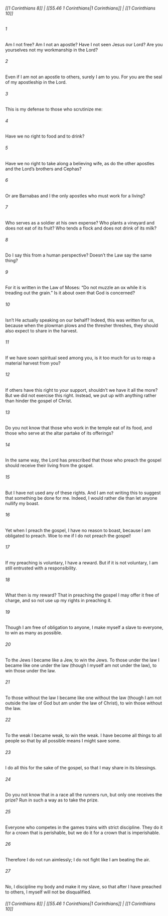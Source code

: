 
###### [[1 Corinthians 8]] | [[55.46 1 Corinthians|1 Corinthians]] | [[1 Corinthians 10]]

###### 1
Am I not free? Am I not an apostle? Have I not seen Jesus our Lord? Are you yourselves not my workmanship in the Lord?
###### 2
Even if I am not an apostle to others, surely I am to you. For you are the seal of my apostleship in the Lord.
###### 3
This is my defense to those who scrutinize me:
###### 4
Have we no right to food and to drink?
###### 5
Have we no right to take along a believing wife, as do the other apostles and the Lord’s brothers and Cephas?
###### 6
Or are Barnabas and I the only apostles who must work for a living?
###### 7
Who serves as a soldier at his own expense? Who plants a vineyard and does not eat of its fruit? Who tends a flock and does not drink of its milk?
###### 8
Do I say this from a human perspective? Doesn’t the Law say the same thing?
###### 9
For it is written in the Law of Moses: “Do not muzzle an ox while it is treading out the grain.” Is it about oxen that God is concerned?
###### 10
Isn’t He actually speaking on our behalf? Indeed, this was written for us, because when the plowman plows and the thresher threshes, they should also expect to share in the harvest.
###### 11
If we have sown spiritual seed among you, is it too much for us to reap a material harvest from you?
###### 12
If others have this right to your support, shouldn’t we have it all the more? But we did not exercise this right. Instead, we put up with anything rather than hinder the gospel of Christ.
###### 13
Do you not know that those who work in the temple eat of its food, and those who serve at the altar partake of its offerings?
###### 14
In the same way, the Lord has prescribed that those who preach the gospel should receive their living from the gospel.
###### 15
But I have not used any of these rights. And I am not writing this to suggest that something be done for me. Indeed, I would rather die than let anyone nullify my boast.
###### 16
Yet when I preach the gospel, I have no reason to boast, because I am obligated to preach. Woe to me if I do not preach the gospel!
###### 17
If my preaching is voluntary, I have a reward. But if it is not voluntary, I am still entrusted with a responsibility.
###### 18
What then is my reward? That in preaching the gospel I may offer it free of charge, and so not use up my rights in preaching it.
###### 19
Though I am free of obligation to anyone, I make myself a slave to everyone, to win as many as possible.
###### 20
To the Jews I became like a Jew, to win the Jews. To those under the law I became like one under the law (though I myself am not under the law), to win those under the law.
###### 21
To those without the law I became like one without the law (though I am not outside the law of God but am under the law of Christ), to win those without the law.
###### 22
To the weak I became weak, to win the weak. I have become all things to all people so that by all possible means I might save some.
###### 23
I do all this for the sake of the gospel, so that I may share in its blessings.
###### 24
Do you not know that in a race all the runners run, but only one receives the prize? Run in such a way as to take the prize.
###### 25
Everyone who competes in the games trains with strict discipline. They do it for a crown that is perishable, but we do it for a crown that is imperishable.
###### 26
Therefore I do not run aimlessly; I do not fight like I am beating the air.
###### 27
No, I discipline my body and make it my slave, so that after I have preached to others, I myself will not be disqualified.

###### [[1 Corinthians 8]] | [[55.46 1 Corinthians|1 Corinthians]] | [[1 Corinthians 10]]
